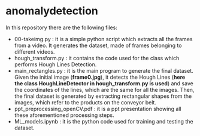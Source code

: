 # anomalydetection

In this repository there are the following files:
* 00-takeimg.py : it is a simple python script which extracts all the frames from a video. It generates the dataset, made of frames belonging to different videos.
* hough_transform.py : it contains the code used for the class which performs Hough Lines Detection. 
* main_rectangles.py : it is the main program to generate the final dataset. Given the initial image (**frame0.jpg**), it detects the Hough Lines (**here the class HoughLineDetector in hough_transform.py is used**) and save the coordinates of the lines, which are the same for all the images. Then, the final dataset is generated by extracting rectangular shapes from the images, which refer to the products on the conveyor belt. 
* ppt_preprocessing_openCV.pdf : it is a ppt presentation showing all these aforementioned processing steps.
* ML_models.ipynb : it is the python code used for training and testing the dataset. 
